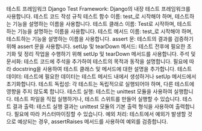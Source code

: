 테스트 프레임워크
Django Test Framework: Django의 내장 테스트 프레임워크를 사용합니다.
테스트 코드 작성 규칙
테스트 함수 이름: test_로 시작해야 하며, 테스트하는 기능을 설명하는 이름을 사용합니다.
테스트 클래스 이름: Test로 시작하며, 테스트하는 기능을 설명하는 이름을 사용합니다.
테스트 메서드 이름: test_로 시작해야 하며, 테스트하는 기능을 설명하는 이름을 사용합니다.
assert 문: 테스트의 결과를 검증하기 위해 assert 문을 사용합니다.
setUp 및 tearDown 메서드: 테스트 전후에 필요한 초기화 및 정리 작업을 수행하기 위해 setUp 및 tearDown 메서드를 사용합니다.
주석 및 문서화: 테스트 코드에 주석을 추가하여 테스트의 목적과 동작을 설명합니다. 필요에 따라 docstring을 사용하여 테스트 클래스 및 메서드에 대한 설명을 추가합니다.
테스트 데이터: 테스트에 필요한 데이터는 테스트 메서드 내에서 생성하거나 setUp 메서드에서 초기화합니다.
테스트 독립성: 각 테스트는 독립적으로 실행되어야 하며, 다른 테스트에 영향을 주지 않도록 합니다.
테스트 실행: 테스트는 unittest 모듈을 사용하여 실행합니다. 테스트 파일을 직접 실행하거나, 테스트 스위트를 만들어 실행할 수 있습니다.
테스트 결과 출력: 테스트 실행 결과는 unittest 모듈의 기본 출력 형식을 사용하여 출력합니다. 필요에 따라 커스터마이징할 수 있습니다.
예외 처리: 테스트에서 예외가 발생할 것으로 예상되는 경우, assertRaises 메서드를 사용하여 예외를 검증합니다.